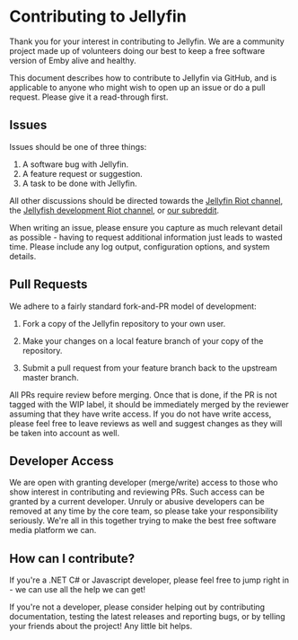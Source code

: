 Contributing to Jellyfin
============

Thank you for your interest in contributing to Jellyfin. We are a community project made up of volunteers doing our best to keep a free software version of Emby alive and healthy.

This document describes how to contribute to Jellyfin via GitHub, and is applicable to anyone who might wish to open up an issue or do a pull request. Please give it a read-through first.

## Issues

Issues should be one of three things:

1. A software bug with Jellyfin.
2. A feature request or suggestion.
3. A task to be done with Jellyfin.

All other discussions should be directed towards the [Jellyfin Riot channel](https://matrix.to/#/#jellyfin:matrix.org), the [Jellyfish development Riot channel](https://matrix.to/#/#jellyfin-dev:matrix.org), or [our subreddit](https://reddit.com/r/jellyfin).

When writing an issue, please ensure you capture as much relevant detail as possible - having to request additional information just leads to wasted time. Please include any log output, configuration options, and system details.

## Pull Requests

We adhere to a fairly standard fork-and-PR model of development:

1. Fork a copy of the Jellyfin repository to your own user.

2. Make your changes on a local feature branch of your copy of the repository.

3. Submit a pull request from your feature branch back to the upstream master branch.

All PRs require review before merging. Once that is done, if the PR is not tagged with the WIP label, it should be immediately merged by the reviewer assuming that they have write access. If you do not have write access, please feel free to leave reviews as well and suggest changes as they will be taken into account as well.

## Developer Access

We are open with granting developer (merge/write) access to those who show interest in contributing and reviewing PRs. Such access can be granted by a current developer. Unruly or abusive developers can be removed at any time by the core team, so please take your responsibility seriously. We're all in this together trying to make the best free software media platform we can.

## How can I contribute?

If you're a .NET C# or Javascript developer, please feel free to jump right in - we can use all the help we can get!

 If you're not a developer, please consider helping out by contributing documentation, testing the latest releases and reporting bugs, or by telling your friends about the project! Any little bit helps.
